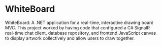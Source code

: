 # WhiteBoard

WhiteBoard: A .NET application for a real-time, interactive drawing board MVC. This project worked by having code that
configured a C# SignalR real-time chat client, database repository, and frontend JavaScript canvas to display artwork
collectively and allow users to draw together.
